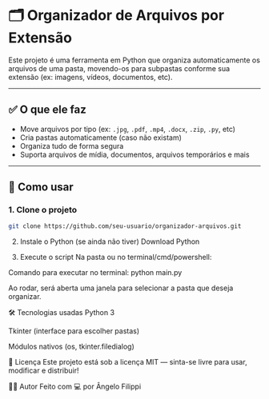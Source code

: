 # 🗂️ Organizador de Arquivos por Extensão

Este projeto é uma ferramenta em Python que organiza automaticamente os arquivos de uma pasta, movendo-os para subpastas conforme sua extensão (ex: imagens, vídeos, documentos, etc).

---

## ✅ O que ele faz

- Move arquivos por tipo (ex: `.jpg`, `.pdf`, `.mp4`, `.docx`, `.zip`, `.py`, etc)
- Cria pastas automaticamente (caso não existam)
- Organiza tudo de forma segura
- Suporta arquivos de mídia, documentos, arquivos temporários e mais

---

## 🚀 Como usar

### 1. Clone o projeto

```bash
git clone https://github.com/seu-usuario/organizador-arquivos.git
```
2. Instale o Python (se ainda não tiver)
Download Python

3. Execute o script
Na pasta ou no terminal/cmd/powershell:

Comando para executar no terminal: python main.py

Ao rodar, será aberta uma janela para selecionar a pasta que deseja organizar.

🛠️ Tecnologias usadas
Python 3

Tkinter (interface para escolher pastas)

Módulos nativos (os, tkinter.filedialog)

📄 Licença
Este projeto está sob a licença MIT — sinta-se livre para usar, modificar e distribuir!

👨‍💻 Autor
Feito com 💻 por Ângelo Filippi
